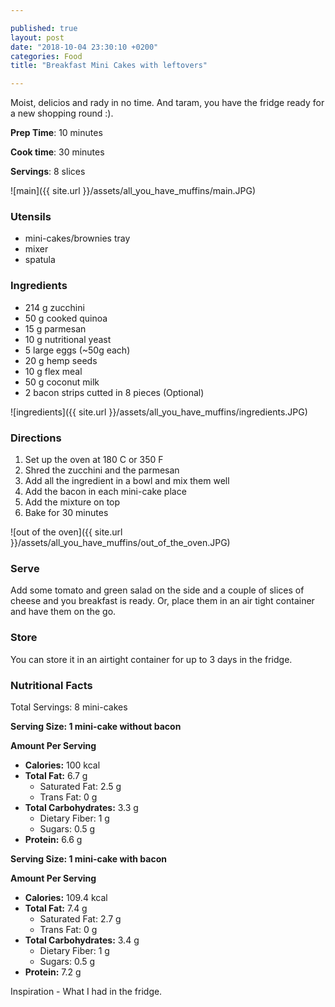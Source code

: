 ```yaml
---

published: true
layout: post
date: "2018-10-04 23:30:10 +0200"
categories: Food
title: "Breakfast Mini Cakes with leftovers"

---
```


Moist, delicios and rady in no time. And taram, you have the fridge ready for a new shopping round :). 


**Prep Time**: 10 minutes

**Cook time**: 30 minutes

**Servings**: 8 slices

![main]({{ site.url }}/assets/all_you_have_muffins/main.JPG)

### Utensils
- mini-cakes/brownies tray
- mixer
- spatula

### Ingredients
- 214 g zucchini
- 50 g cooked quinoa
- 15 g parmesan
- 10 g nutritional yeast
- 5 large eggs (~50g each)
- 20 g hemp seeds
- 10 g flex meal
- 50 g coconut milk
- 2 bacon strips cutted in 8 pieces (Optional)

![ingredients]({{ site.url }}/assets/all_you_have_muffins/ingredients.JPG)

### Directions
1. Set up the oven at 180 C or 350 F
2. Shred the zucchini and the parmesan
3. Add all the ingredient in a bowl and mix them well
4. Add the bacon in each mini-cake place
5. Add the mixture on top
6. Bake for 30 minutes

![out of the oven]({{ site.url }}/assets/all_you_have_muffins/out_of_the_oven.JPG)

### Serve
Add some tomato and green salad on the side and a couple of slices of cheese and you breakfast is ready. Or, place them in an air tight container and have them on the go. 

### Store
You can store it in an airtight container for up to 3 days in the fridge.

### Nutritional Facts
Total Servings: 8 mini-cakes

**Serving Size: 1 mini-cake without bacon**

**Amount Per Serving**

- **Calories:**  100 kcal
- **Total Fat:** 6.7 g
  - Saturated Fat: 2.5 g
  - Trans Fat: 0 g
- **Total Carbohydrates:** 3.3 g
  - Dietary Fiber: 1 g
  - Sugars: 0.5 g
- **Protein:** 6.6 g

**Serving Size: 1 mini-cake with bacon**

**Amount Per Serving**

- **Calories:**  109.4 kcal
- **Total Fat:** 7.4 g
  - Saturated Fat: 2.7 g
  - Trans Fat: 0 g
- **Total Carbohydrates:** 3.4 g
  - Dietary Fiber: 1 g
  - Sugars: 0.5 g
- **Protein:** 7.2 g

Inspiration - What I had in the fridge. 